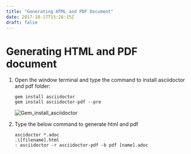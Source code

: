 ```yaml
---
title: "Generating HTML and PDF Document"
date: 2017-10-17T15:26:15Z
draft: false
---
```


Generating HTML and PDF document
================================

1.  Open the window terminal and type the command to install asciidoctor
    and pdf folder:

        gem install asciidoctor
        gem install asciidoctor-pdf --pre

    ![Gem\_install\_asciidoctor](../Images/Gem_install_asciidoctor.png)

2.  Type the below command to generate html and pdf

        ascidoctor *.adoc
        .\[filename].html
        : asciidoctor -r asciidoctor-pdf -b pdf [name].adoc
